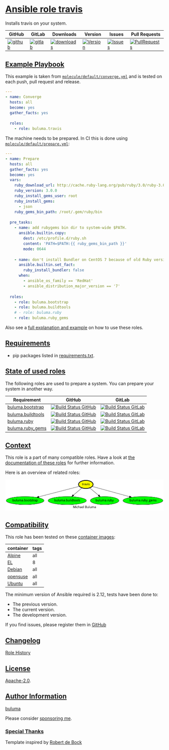 # [Ansible role travis](#travis)

Installs travis on your system.

|GitHub|GitLab|Downloads|Version|Issues|Pull Requests|
|------|------|-------|-------|------|-------------|
|[![github](https://github.com/buluma/ansible-role-travis/actions/workflows/molecule.yml/badge.svg)](https://github.com/buluma/ansible-role-travis/actions/workflows/molecule.yml)|[![gitlab](https://gitlab.com/shadowwalker/ansible-role-travis/badges/master/pipeline.svg)](https://gitlab.com/shadowwalker/ansible-role-travis)|[![downloads](https://img.shields.io/ansible/role/d/4863)](https://galaxy.ansible.com/buluma/travis)|[![Version](https://img.shields.io/github/release/buluma/ansible-role-travis.svg)](https://github.com/buluma/ansible-role-travis/releases/)|[![Issues](https://img.shields.io/github/issues/buluma/ansible-role-travis.svg)](https://github.com/buluma/ansible-role-travis/issues/)|[![PullRequests](https://img.shields.io/github/issues-pr-closed-raw/buluma/ansible-role-travis.svg)](https://github.com/buluma/ansible-role-travis/pulls/)|

## [Example Playbook](#example-playbook)

This example is taken from [`molecule/default/converge.yml`](https://github.com/buluma/ansible-role-travis/blob/master/molecule/default/converge.yml) and is tested on each push, pull request and release.

```yaml
---
- name: Converge
  hosts: all
  become: yes
  gather_facts: yes

  roles:
    - role: buluma.travis
```

The machine needs to be prepared. In CI this is done using [`molecule/default/prepare.yml`](https://github.com/buluma/ansible-role-travis/blob/master/molecule/default/prepare.yml):

```yaml
---
- name: Prepare
  hosts: all
  gather_facts: yes
  become: yes
  vars:
    ruby_download_url: http://cache.ruby-lang.org/pub/ruby/3.0/ruby-3.0.0.tar.gz
    ruby_version: 3.0.0
    ruby_install_gems_user: root
    ruby_install_gems:
      - json
    ruby_gems_bin_path: /root/.gem/ruby/bin

  pre_tasks:
    - name: add rubygems bin dir to system-wide $PATH.
      ansible.builtin.copy:
        dest: /etc/profile.d/ruby.sh
        content: 'PATH=$PATH:{{ ruby_gems_bin_path }}'
        mode: 0644

    - name: don't install Bundler on CentOS 7 because of old Ruby version.
      ansible.builtin.set_fact:
        ruby_install_bundler: false
      when:
        - ansible_os_family == 'RedHat'
        - ansible_distribution_major_version == '7'

  roles:
    - role: buluma.bootstrap
    - role: buluma.buildtools
    # - role: buluma.ruby
    - role: buluma.ruby_gems
```

Also see a [full explanation and example](https://buluma.github.io/how-to-use-these-roles.html) on how to use these roles.


## [Requirements](#requirements)

- pip packages listed in [requirements.txt](https://github.com/buluma/ansible-role-travis/blob/master/requirements.txt).

## [State of used roles](#state-of-used-roles)

The following roles are used to prepare a system. You can prepare your system in another way.

| Requirement | GitHub | GitLab |
|-------------|--------|--------|
|[buluma.bootstrap](https://galaxy.ansible.com/buluma/bootstrap)|[![Build Status GitHub](https://github.com/buluma/ansible-role-bootstrap/workflows/Ansible%20Molecule/badge.svg)](https://github.com/buluma/ansible-role-bootstrap/actions)|[![Build Status GitLab](https://gitlab.com/shadowwalker/ansible-role-bootstrap/badges/master/pipeline.svg)](https://gitlab.com/shadowwalker/ansible-role-bootstrap)|
|[buluma.buildtools](https://galaxy.ansible.com/buluma/buildtools)|[![Build Status GitHub](https://github.com/buluma/ansible-role-buildtools/workflows/Ansible%20Molecule/badge.svg)](https://github.com/buluma/ansible-role-buildtools/actions)|[![Build Status GitLab](https://gitlab.com/shadowwalker/ansible-role-buildtools/badges/master/pipeline.svg)](https://gitlab.com/shadowwalker/ansible-role-buildtools)|
|[buluma.ruby](https://galaxy.ansible.com/buluma/ruby)|[![Build Status GitHub](https://github.com/buluma/ansible-role-ruby/workflows/Ansible%20Molecule/badge.svg)](https://github.com/buluma/ansible-role-ruby/actions)|[![Build Status GitLab](https://gitlab.com/shadowwalker/ansible-role-ruby/badges/master/pipeline.svg)](https://gitlab.com/shadowwalker/ansible-role-ruby)|
|[buluma.ruby_gems](https://galaxy.ansible.com/buluma/ruby_gems)|[![Build Status GitHub](https://github.com/buluma/ansible-role-ruby_gems/workflows/Ansible%20Molecule/badge.svg)](https://github.com/buluma/ansible-role-ruby_gems/actions)|[![Build Status GitLab](https://gitlab.com/shadowwalker/ansible-role-ruby_gems/badges/master/pipeline.svg)](https://gitlab.com/shadowwalker/ansible-role-ruby_gems)|

## [Context](#context)

This role is a part of many compatible roles. Have a look at [the documentation of these roles](https://buluma.github.io/) for further information.

Here is an overview of related roles:

![dependencies](https://raw.githubusercontent.com/buluma/ansible-role-travis/png/requirements.png "Dependencies")

## [Compatibility](#compatibility)

This role has been tested on these [container images](https://hub.docker.com/u/buluma):

|container|tags|
|---------|----|
|[Alpine](https://hub.docker.com/repository/docker/buluma/alpine/general)|all|
|[EL](https://hub.docker.com/repository/docker/buluma/enterpriselinux/general)|8|
|[Debian](https://hub.docker.com/repository/docker/buluma/debian/general)|all|
|[opensuse](https://hub.docker.com/repository/docker/buluma/opensuse/general)|all|
|[Ubuntu](https://hub.docker.com/repository/docker/buluma/ubuntu/general)|all|

The minimum version of Ansible required is 2.12, tests have been done to:

- The previous version.
- The current version.
- The development version.

If you find issues, please register them in [GitHub](https://github.com/buluma/ansible-role-travis/issues)

## [Changelog](#changelog)

[Role History](https://github.com/buluma/ansible-role-travis/blob/master/CHANGELOG.md)

## [License](#license)

[Apache-2.0](https://github.com/buluma/ansible-role-travis/blob/master/LICENSE).

## [Author Information](#author-information)

[buluma](https://buluma.github.io/)

Please consider [sponsoring me](https://github.com/sponsors/buluma).

### [Special Thanks](#special-thanks)

Template inspired by [Robert de Bock](https://github.com/robertdebock)
